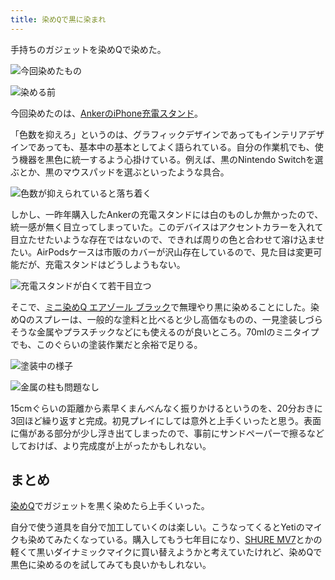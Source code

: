 ```yaml
---
title: 染めQで黒に染まれ
---
```

手持ちのガジェットを染めQで染めた。

![](https://lh4.googleusercontent.com/UlZ28L_nJJgu97t026ccnNCIed-6m_RHzSDX2TN8FLFlCR1CVtjhmSi0JEC7S-Sxhih18RB75Oj0xP-u3ncX0tKuW07F91WYm8gjUaORKnJNA65c64HloqmNORJYWTU7BX3P4zokcecYr4mp8fOcIQ "今回染めたもの")

![](https://lh5.googleusercontent.com/gydWJEuKzoRYyrfBaJgn-nfwD4VDxYf7bdXUMDN5jqXl2LKEnHmFDmikV1Zxf9728BNmnGIsg-FVHLpai7so8BiDM4imLdmeam3OREHfjNm1-NiP4kkVgpxgSuBlbUM8Ypm1s8bS8u5nEyCA2swowQ "染める前")

今回染めたのは、[AnkerのiPhone充電スタンド](https://r7kamura.com/articles/2021-09-06-anker-iphone-stand)。

「色数を抑えろ」というのは、グラフィックデザインであってもインテリアデザインであっても、基本中の基本としてよく語られている。自分の作業机でも、使う機器を黒色に統一するよう心掛けている。例えば、黒のNintendo Switchを選ぶとか、黒のマウスパッドを選ぶといったような具合。

![](https://lh4.googleusercontent.com/3s80KhJ4ro3w_isfU3K2k2FBuiiUzGhf76aYQw_8R61pjSQQLo8MdO8DsWygeQJbs2-KJearHs6Hg-OiW5XH2bnXFvbN0rpkG63hZW-ZoB9oM9LQwdvrX0g7hiKRSVHgi_nz2htVI7WCZyq3LwS-JA "色数が抑えられていると落ち着く")

しかし、一昨年購入したAnkerの充電スタンドには白のものしか無かったので、統一感が無く目立ってしまっていた。このデバイスはアクセントカラーを入れて目立たせたいような存在ではないので、できれば周りの色と合わせて溶け込ませたい。AirPodsケースは市販のカバーが沢山存在しているので、見た目は変更可能だが、充電スタンドはどうしようもない。

![](https://lh6.googleusercontent.com/J5L_wVJriF3e6D8Ay7rX8QG9WngFJWqWJiaX6v18dRJFZVWm9l-l1aURwx5CiQVo6rlk03_wPnUrWQl6qC9_9IKoWGByXWmNThBj6dgMZiSirXAsAvEN_XRouwH4ufH0sNL_SBr9oPtzy5gT5MIpLg "充電スタンドが白くて若干目立つ")

そこで、[ミニ染めQ エアゾール ブラック](https://www.amazon.co.jp/dp/B003QMFUKO)で無理やり黒に染めることにした。染めQのスプレーは、一般的な塗料と比べると少し高価なものの、一見塗装しづらそうな金属やプラスチックなどにも使えるのが良いところ。70mlのミニタイプでも、このぐらいの塗装作業だと余裕で足りる。

![](https://lh3.googleusercontent.com/u6p4MMEO8Vq-H0Qm1rwFLqZomgkqlgwqYKl0-8aFB7T1qd7Kt6D1E55cqq1vTYywocOcuYxtymvUUfGKglUzwEoPCjL52W9ecUgLFG198A6uDLrsVIvpj_TI8NychMSkbutVcKDeJIMTG6IsaOW83A "塗装中の様子")

![](https://lh3.googleusercontent.com/OZuP7GJQXGJ-iRQCoMtaSTNEBGAdeKflSBdbyo4c1iwn-V7C9Qf_wvuLMdeMcItcCazGi82cUFS2pM2H-yWo7C6bmaXXeQ5wHl_uP3Htz5nW_I2shsHDmnA0vMl7dRXVYZzYzCJC4-nMZhhuitiVqA "金属の柱も問題なし")

15cmぐらいの距離から素早くまんべんなく振りかけるというのを、20分おきに3回ほど繰り返すと完成。初見プレイにしては意外と上手くいったと思う。表面に傷がある部分が少し浮き出てしまったので、事前にサンドペーパーで擦るなどしておけば、より完成度が上がったかもしれない。

まとめ
---

[染めQ](https://www.amazon.co.jp/dp/B003QMFUKO)でガジェットを黒く染めたら上手くいった。

自分で使う道具を自分で加工していくのは楽しい。こうなってくるとYetiのマイクも染めてみたくなっている。購入してもう七年目になり、[SHURE MV7](https://www.amazon.co.jp/dp/B08KY7G1GV)とかの軽くて黒いダイナミックマイクに買い替えようかと考えていたけれど、染めQで黒色に染めるのを試してみても良いかもしれない。
